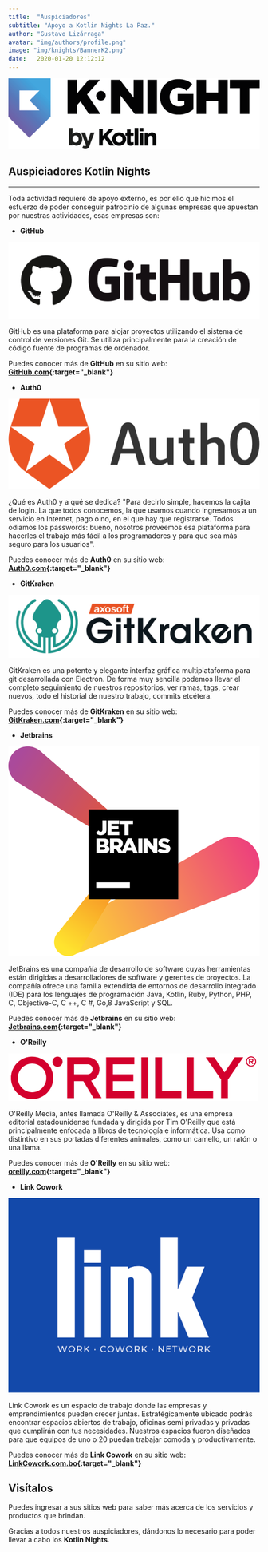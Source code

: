 ```yaml
---
title:  "Auspiciadores"
subtitle: "Apoyo a Kotlin Nights La Paz."
author: "Gustavo Lizárraga"
avatar: "img/authors/profile.png"
image: "img/knights/BannerK2.png"
date:   2020-01-20 12:12:12
---
```


<img src="img/knights/knightlogo.png" alt="K-Night" class="responsive-logo">

## Auspiciadores Kotlin Nights
---

Toda actividad requiere de apoyo externo, es por ello que hicimos el esfuerzo de poder conseguir patrocinio de algunas empresas que apuestan por nuestras actividades, esas empresas son:

- **GitHub**

<img src="img/posts/03-sponsors/github.png" alt="GitHub" class="responsive-logo">

GitHub es una plataforma para alojar proyectos utilizando el sistema de control de versiones Git. Se utiliza principalmente para la creación de código fuente de programas de ordenador. 

Puedes conocer más de **GitHub** en su sitio web: **[GitHub.com](https://github.com/){:target="_blank"}**

- **Auth0**

<img src="img/posts/03-sponsors/auth0.png" alt="Auth0" class="responsive-logo">

¿Qué es Auth0 y a qué se dedica? 
"Para decirlo simple, hacemos la cajita de login. La que todos conocemos, la que usamos cuando ingresamos a un servicio en Internet, pago o no, en el que hay que registrarse. Todos odiamos los passwords: bueno, nosotros proveemos esa plataforma para hacerles el trabajo más fácil a los programadores y para que sea más seguro para los usuarios".

Puedes conocer más de **Auth0** en su sitio web: **[Auth0.com](https://auth0.com/){:target="_blank"}**

- **GitKraken**

<img src="img/posts/03-sponsors/gitkraken.png" alt="GitKraken" class="responsive-logo">

GitKraken es una potente y elegante interfaz gráfica multiplataforma para git desarrollada con Electron. De forma muy sencilla podemos llevar el completo seguimiento de nuestros repositorios, ver ramas, tags, crear nuevos, todo el historial de nuestro trabajo, commits etcétera.

Puedes conocer más de **GitKraken** en su sitio web: **[GitKraken.com](https://www.gitkraken.com/){:target="_blank"}**

- **Jetbrains**

<img src="img/posts/03-sponsors/jetbrains.png" alt="Jetbrains" class="responsive-logo">

JetBrains es una compañía de desarrollo de software cuyas herramientas están dirigidas a desarrolladores de software y gerentes de proyectos. La compañía ofrece una familia extendida de entornos de desarrollo integrado (IDE) para los lenguajes de programación Java, Kotlin, Ruby, Python, PHP, C, Objective-C, C ++, C #, Go,8​ JavaScript y SQL.

Puedes conocer más de **Jetbrains** en su sitio web: **[Jetbrains.com](https://www.jetbrains.com/){:target="_blank"}**

- **O'Reilly**

<img src="img/posts/03-sponsors/oreilly.png" alt="O'Reilly" class="responsive-logo">

O'Reilly Media, antes llamada O'Reilly & Associates, es una empresa editorial estadounidense fundada y dirigida por Tim O'Reilly que está principalmente enfocada a libros de tecnología e informática. Usa como distintivo en sus portadas diferentes animales, como un camello, un ratón o una llama.

Puedes conocer más de **O'Reilly** en su sitio web: **[oreilly.com](https://www.oreilly.com/){:target="_blank"}**

- **Link Cowork**

<img src="img/posts/03-sponsors/link.png" alt="Link Cowork" class="responsive-logo">

Link Cowork es un espacio de trabajo donde las empresas y emprendimientos pueden crecer juntas.
Estratégicamente ubicado podrás encontrar espacios abiertos de trabajo, oficinas semi privadas y privadas que cumplirán con tus necesidades. Nuestros espacios fueron diseñados para que equipos de uno o 20 puedan trabajar comoda y productivamente.

Puedes conocer más de **Link Cowork** en su sitio web: **[LinkCowork.com.bo](http://www.linkcowork.com.bo/){:target="_blank"}**

## Visítalos

Puedes ingresar a sus sitios web para saber más acerca de los servicios y productos que brindan.

Gracias a todos nuestros auspiciadores, dándonos lo necesario para poder llevar a cabo los **Kotlin Nights**.
